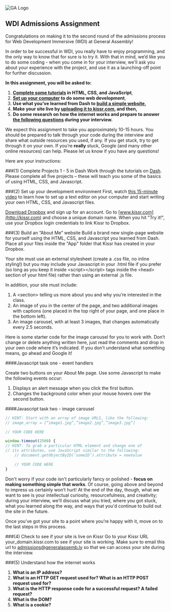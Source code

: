 ![GA Logo](https://raw.github.com/generalassembly/ga-ruby-on-rails-for-devs/master/images/ga.png)

## WDI Admissions Assignment

Congratulations on making it to the second round of the admissions process for Web Development Immersive (WDI) at General Assembly!

In order to be successful in WDI, you really have to enjoy programming, and the only way to know that for sure is to try it. With that in mind, we’d like you to do some coding  - when you come in for your interview, we'll ask you about your experience with the project, and use it as a launching-off point for further discussion.

**In this assignment, you will be asked to:**

1. **[Complete some tutorials](#part1) in HTML, CSS, and JavaScript**,
2. **[Set up your computer](#part2) to do some web development**,
3. **Use what you’ve learned from Dash to [build a simple website](#part3),** 
4. **Make your site live by [uploading it to kissr.com](#part4), and then,**
5. **Do some research on how the internet works and prepare to answer [the following questions](#part5) during your interview.**


We expect this assignment to take you approximately 10-15 hours. You should be prepared to talk through your code during the interview and share what outside resources you used, if any. If you get stuck, try to get through it on your own. If you’re **really** stuck, Google (and many other online resources) can help. Please let us know if you have any questions!

Here are your instructions:

###<a name="part1">(1) Complete Projects 1 - 5 in Dash</a>
Work through the tutorials on [Dash](https://dash.generalassemb.ly/). Please complete all five projects – these will teach you some of the basics of using HTML, CSS, and Javascript.

###<a name="part2">(2) Set up your development environment</a>
First, watch [this 15-minute video](http://generalassembly.wistia.com/medias/qzig8mp4mv) to learn how to set up a text editor on your computer and start writing your own HTML, CSS, and Javascript files. 

[Download Dropbox](http://dropbox.com) and sign up for an account. Go to [www.kissr.com](http://kissr.com) and choose a unique domain name. When you hit "Try it!", use your Dropbox login credentials to link Kissr to Dropbox. 


###<a name="part3">(3) Build an “About Me” website</a>
Build a brand new single-page website for yourself using the HTML, CSS, and Javascript you learned from Dash. Place all your files inside the "App" folder that Kissr has created in your Dropbox.

Your site must use an external stylesheet (create a .css file, no inline styling!) but you may include your Javascript in your .html file if you prefer (so long as you keep it inside \<script>\</script> tags inside the \<head> section of your html file) rather than using an external .js file.

In addition, your site must include:

1. A \<section> telling us more about you and why you’re interested in the class.
2. An image of you in the center of the page, and two additional images with captions (one placed in the top right of your page, and one place in the bottom left).
3. An image carousel, with at least 3 images, that changes automatically every 2.5 seconds.
	
Here is some starter code for the image carousel for you to work with. Don’t change or delete anything written here, just read the comments and drop in your own code where it’s indicated. If you don’t understand what something means, go ahead and Google it!

####Javascript task one - event handlers

Create two buttons on your About Me page. Use some Javascript to make the following events occur: 

1. Displays an alert message when you click the first button. 
2. Changes the background color when your mouse hovers over the second button.

####Javascript task two - image carousel

```JAVASCRIPT
// HINT: Start with an array of image URLS, like the following:
// image_array = [“image1.jpg”,”image2.jpg”,”image3.jpg”]

// YOUR CODE HERE

window.timeout(2500) {
// HINT: To grab a particular HTML element and change one of
// its attributes, use JavaScript similar to the following:
	// document.getObjectByID(‘someID’).attribute = newValue

	// YOUR CODE HERE
}
```

Don't worry if your code isn't particularly fancy or polished - **focus on making something simple that works**. Of course, going above and beyond to impress us certainly won’t hurt! At the end of the day, though, what we want to see is your intellectual curiosity, resourcefulness, and creativity; during your interview, we'll discuss what you tried, where you got stuck, what you learned along the way, and ways that you'd continue to build out the site in the future. 

Once you’ve got your site to a point where you’re happy with it, move on to the last steps in this process.

###<a name="part4">(4) Check to see if your site is live on Kissr</a>
Go to your Kissr URL your_domain.kissr.com to see if your site is working. Make sure to email this url to admissions@generalassemb.ly so that we can access your site during the interview. 

###<a name="part5">(5) Understand how the internet works</a>

1. **What is an IP address?** 
2. **What is an HTTP GET request used for? What is an HTTP POST request used for?** 
3. **What is the HTTP response code for a successful request? A failed request?**
4. **What is the DOM?** 
5. **What is a cookie?**


